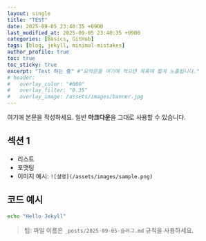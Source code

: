 ```yaml
---
layout: single
title: "TEST"
date: 2025-09-05 23:40:35 +0900
last_modified_at: 2025-09-05 23:40:35 +0900
categories: [Basics, GitHub]
tags: [blog, jekyll, minimal-mistakes]
author_profile: true
toc: true
toc_sticky: true
excerpt: "Test 하는 중" #"요약문을 여기에 적으면 목록에 짧게 노출됩니다."
# header:
#   overlay_color: "#000"
#   overlay_filter: "0.35"
#   overlay_image: /assets/images/banner.jpg
---
```


여기에 본문을 작성하세요. 일반 **마크다운**을 그대로 사용할 수 있습니다.

## 섹션 1
- 리스트
- 포맷팅
- 이미지 예시: `![설명](/assets/images/sample.png)`

## 코드 예시
```bash
echo "Hello Jekyll"
```

> 팁: 파일 이름은 `_posts/2025-09-05-슬러그.md` 규칙을 사용하세요.
